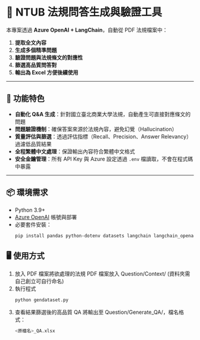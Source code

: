 # 📄 NTUB 法規問答生成與驗證工具

本專案透過 **Azure OpenAI + LangChain**，自動從 PDF 法規檔案中：
1. **提取全文內容**
2. **生成多個精準問題**
3. **驗證問題與法規條文的對應性**
4. **篩選高品質問答對**
5. **輸出為 Excel 方便後續使用**

---

## 🚀 功能特色
- **自動化 Q&A 生成**：針對國立臺北商業大學法規，自動產生可直接對應條文的問題  
- **問題驗證機制**：確保答案來源於法規內容，避免幻覺（Hallucination）  
- **質量評估與篩選**：透過評估指標（Recall、Precision、Answer Relevancy）過濾低品質結果  
- **全程繁體中文處理**：保證輸出內容符合繁體中文格式  
- **安全金鑰管理**：所有 API Key 與 Azure 設定透過 `.env` 檔讀取，不會在程式碼中暴露  

---

## 📦 環境需求
- Python 3.9+
- [Azure OpenAI](https://learn.microsoft.com/en-us/azure/ai-services/openai/) 帳號與部署
- 必要套件安裝：
  ```bash
  pip install pandas python-dotenv datasets langchain langchain_openai langchain_community pymupdf

## 🖥️ 使用方式
1. 放入 PDF 檔案將欲處理的法規 PDF 檔案放入 Question/Context/ (資料夾需自己創立可自行命名)
2. 執行程式
   ```bash
   python gendataset.py
4. 查看結果篩選後的高品質 QA 將輸出至 Question/Generate_QA/，檔名格式：
   ```bash
   <原檔名>_QA.xlsx

